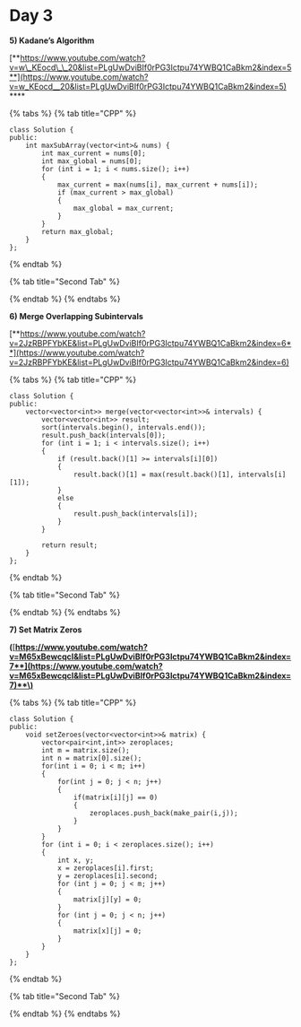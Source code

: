 # Day 3



**5\) Kadane’s Algorithm** 

[**https://www.youtube.com/watch?v=w\_KEocd\_\_20&list=PLgUwDviBIf0rPG3Ictpu74YWBQ1CaBkm2&index=5**](https://www.youtube.com/watch?v=w_KEocd__20&list=PLgUwDviBIf0rPG3Ictpu74YWBQ1CaBkm2&index=5) ****  


{% tabs %}
{% tab title="CPP" %}
```text
class Solution {
public:
    int maxSubArray(vector<int>& nums) {
        int max_current = nums[0];
        int max_global = nums[0];
        for (int i = 1; i < nums.size(); i++)
        {
            max_current = max(nums[i], max_current + nums[i]);
            if (max_current > max_global)
            {
                max_global = max_current;
            }
        }
        return max_global;
    }
};
```
{% endtab %}

{% tab title="Second Tab" %}

{% endtab %}
{% endtabs %}

**6\) Merge Overlapping Subintervals**

[**https://www.youtube.com/watch?v=2JzRBPFYbKE&list=PLgUwDviBIf0rPG3Ictpu74YWBQ1CaBkm2&index=6**](https://www.youtube.com/watch?v=2JzRBPFYbKE&list=PLgUwDviBIf0rPG3Ictpu74YWBQ1CaBkm2&index=6)  


{% tabs %}
{% tab title="CPP" %}
```text
class Solution {
public:
    vector<vector<int>> merge(vector<vector<int>>& intervals) {
        vector<vector<int>> result;
        sort(intervals.begin(), intervals.end());
        result.push_back(intervals[0]);
        for (int i = 1; i < intervals.size(); i++)
        {
            if (result.back()[1] >= intervals[i][0])
            {
                result.back()[1] = max(result.back()[1], intervals[i][1]);
            }
            else
            {
                result.push_back(intervals[i]);
            }
        }
        
        return result;
    }
};
```
{% endtab %}

{% tab title="Second Tab" %}

{% endtab %}
{% endtabs %}

**7\) Set Matrix Zeros** 

**\(**[**https://www.youtube.com/watch?v=M65xBewcqcI&list=PLgUwDviBIf0rPG3Ictpu74YWBQ1CaBkm2&index=7**](https://www.youtube.com/watch?v=M65xBewcqcI&list=PLgUwDviBIf0rPG3Ictpu74YWBQ1CaBkm2&index=7)**\)**   


{% tabs %}
{% tab title="CPP" %}
```text
class Solution {
public:
    void setZeroes(vector<vector<int>>& matrix) {
        vector<pair<int,int>> zeroplaces;
        int m = matrix.size();
        int n = matrix[0].size();
        for(int i = 0; i < m; i++)
        {
            for(int j = 0; j < n; j++)
            {
                if(matrix[i][j] == 0)
                {
                    zeroplaces.push_back(make_pair(i,j));
                }
            }
        }
        for (int i = 0; i < zeroplaces.size(); i++)
        {
            int x, y;
            x = zeroplaces[i].first;
            y = zeroplaces[i].second;
            for (int j = 0; j < m; j++)
            {
                matrix[j][y] = 0;
            }
            for (int j = 0; j < n; j++)
            {
                matrix[x][j] = 0;
            }
        }
    }
};
```
{% endtab %}

{% tab title="Second Tab" %}

{% endtab %}
{% endtabs %}

